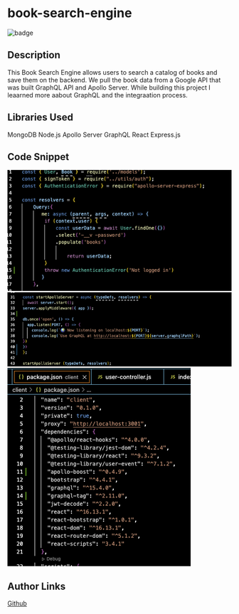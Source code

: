 # book-search-engine
![badge](https://img.shields.io/badge/license-MIT-brightgreen)

## Description

This Book Search Engine allows users to search a catalog of books and save them on the backend. We pull the book data from a Google API that was built GraphQL API and Apollo Server. While building this project I leaarned more aabout GraphQL and the integraation process. 


## Libraries Used
MongoDB
Node.js
Apollo Server
GraphQL
React
Express.js

## Code Snippet
![resolvers](assets/1.png)
![server](assets/2.png)
![dependenceis](assets/3.png)

## Author Links
<a href="https://github.com/Mrwaynejames">Github</a>